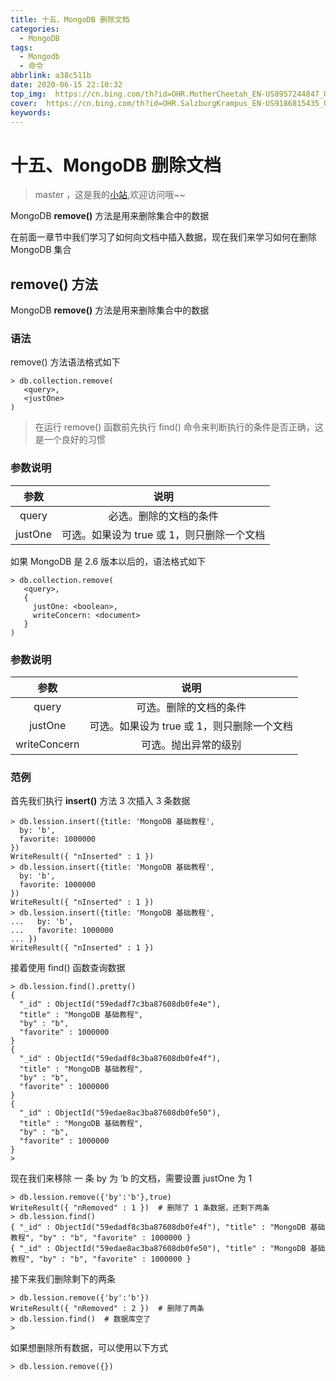 ```yaml
---
title: 十五、MongoDB 删除文档
categories:
  - MongoDB
tags:
  - Mongodb
  - 命令
abbrlink: a38c511b
date: 2020-06-15 22:10:32
top_img:  https://cn.bing.com/th?id=OHR.MotherCheetah_EN-US8957244847_UHD.jpg
cover:  https://cn.bing.com/th?id=OHR.SalzburgKrampus_EN-US9186815435_UHD.jpg
keywords:  
---
```

# 十五、MongoDB 删除文档
> master ，这是我的[小站](https://www.tryrun.top),欢迎访问哦~~

MongoDB **remove()** 方法是用来删除集合中的数据

在前面一章节中我们学习了如何向文档中插入数据，现在我们来学习如何在删除 MongoDB 集合

## remove() 方法

MongoDB **remove()** 方法是用来删除集合中的数据

### 语法

remove() 方法语法格式如下

```
> db.collection.remove(
   <query>,
   <justOne>
)
```

> 在运行 remove() 函数前先执行 find() 命令来判断执行的条件是否正确，这是一个良好的习惯

### 参数说明

|  参数   |                    说明                    |
| :-----: | :----------------------------------------: |
|  query  |           必选。删除的文档的条件           |
| justOne | 可选。如果设为 true 或 1，则只删除一个文档 |

如果 MongoDB 是 2.6 版本以后的，语法格式如下

```
> db.collection.remove(
   <query>,
   {
     justOne: <boolean>,
     writeConcern: <document>
   }
)
```

### 参数说明

|     参数     |                    说明                    |
| :----------: | :----------------------------------------: |
|    query     |           可选。删除的文档的条件           |
|   justOne    | 可选。如果设为 true 或 1，则只删除一个文档 |
| writeConcern |            可选。抛出异常的级别            |

### 范例

首先我们执行 **insert()** 方法 3 次插入 3 条数据

```
> db.lession.insert({title: 'MongoDB 基础教程', 
  by: 'b',
  favorite: 1000000
})
WriteResult({ "nInserted" : 1 })
> db.lession.insert({title: 'MongoDB 基础教程', 
  by: 'b',
  favorite: 1000000
})
WriteResult({ "nInserted" : 1 })
> db.lession.insert({title: 'MongoDB 基础教程', 
...   by: 'b',
...   favorite: 1000000
... })
WriteResult({ "nInserted" : 1 })
```

接着使用 find() 函数查询数据

```
> db.lession.find().pretty()
{
  "_id" : ObjectId("59edadf7c3ba87608db0fe4e"),
  "title" : "MongoDB 基础教程",
  "by" : "b",
  "favorite" : 1000000
}
{
  "_id" : ObjectId("59edadf8c3ba87608db0fe4f"),
  "title" : "MongoDB 基础教程",
  "by" : "b",
  "favorite" : 1000000
}
{
  "_id" : ObjectId("59edae8ac3ba87608db0fe50"),
  "title" : "MongoDB 基础教程",
  "by" : "b",
  "favorite" : 1000000
}
> 
```

现在我们来移除 一 条 by 为 ‘b 的文档，需要设置 justOne 为 1

```
> db.lession.remove({'by':'b'},true)
WriteResult({ "nRemoved" : 1 })  # 删除了 1 条数据，还剩下两条
> db.lession.find()
{ "_id" : ObjectId("59edadf8c3ba87608db0fe4f"), "title" : "MongoDB 基础教程", "by" : "b", "favorite" : 1000000 }
{ "_id" : ObjectId("59edae8ac3ba87608db0fe50"), "title" : "MongoDB 基础教程", "by" : "b", "favorite" : 1000000 }
```

接下来我们删除剩下的两条

```
> db.lession.remove({'by':'b'})
WriteResult({ "nRemoved" : 2 })  # 删除了两条 
> db.lession.find()  # 数据库空了
> 
```

如果想删除所有数据，可以使用以下方式

```
> db.lession.remove({})
```
